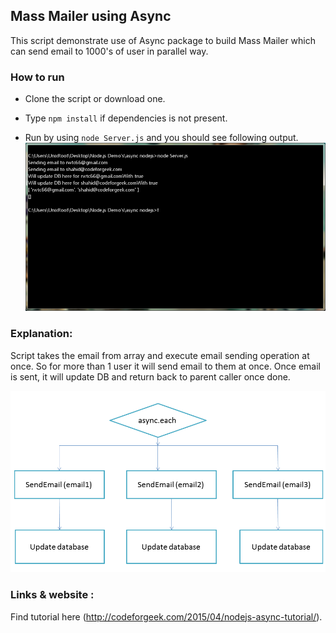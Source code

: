 ## Mass Mailer using Async
This script demonstrate use of Async package to build Mass Mailer which can send email to 1000's of user in parallel way.

### How to run

* Clone the script or download one.

* Type ```npm install``` if dependencies is not present.

* Run by using ```node Server.js``` and you should see following output.
![Output](output.png)

### Explanation:

Script takes the email from array and execute email sending operation at once. So for more than 1 user it will send email to them at once. Once email is sent, it will update DB and return back to parent caller once done.

![Output](explanation.png)

### Links & website :
Find tutorial here (http://codeforgeek.com/2015/04/nodejs-async-tutorial/).



